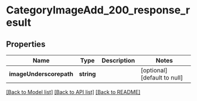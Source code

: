 # CategoryImageAdd_200_response_result

## Properties
Name | Type | Description | Notes
------------ | ------------- | ------------- | -------------
**imageUnderscorepath** | **string** |  | [optional] [default to null]

[[Back to Model list]](../README.md#documentation-for-models) [[Back to API list]](../README.md#documentation-for-api-endpoints) [[Back to README]](../README.md)


